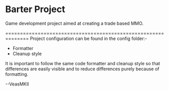 Barter Project
======

Game development project aimed at creating a trade based MMO.

==============================================================
Project configuration can be found in the config folder:-
  - Formatter
  - Cleanup style
  
It is important to follow the same code formatter and cleanup style so that differences are easily visible and to reduce differences purely because of formatting. 
  
  
  --VeasMKII
